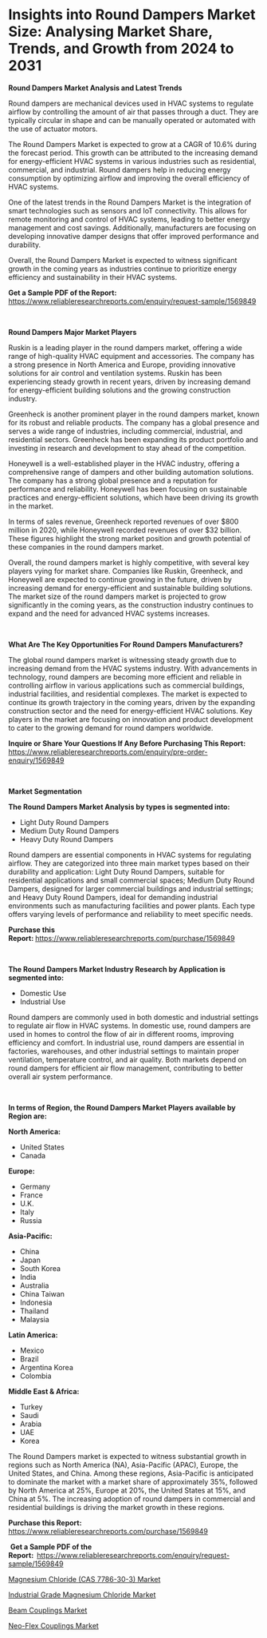 <p><h1>Insights into Round Dampers Market Size: Analysing Market Share, Trends, and Growth from 2024 to 2031</h1></p><p><strong>Round Dampers Market Analysis and Latest Trends</strong></p>
<p><p>Round dampers are mechanical devices used in HVAC systems to regulate airflow by controlling the amount of air that passes through a duct. They are typically circular in shape and can be manually operated or automated with the use of actuator motors.</p><p>The Round Dampers Market is expected to grow at a CAGR of 10.6% during the forecast period. This growth can be attributed to the increasing demand for energy-efficient HVAC systems in various industries such as residential, commercial, and industrial. Round dampers help in reducing energy consumption by optimizing airflow and improving the overall efficiency of HVAC systems.</p><p>One of the latest trends in the Round Dampers Market is the integration of smart technologies such as sensors and IoT connectivity. This allows for remote monitoring and control of HVAC systems, leading to better energy management and cost savings. Additionally, manufacturers are focusing on developing innovative damper designs that offer improved performance and durability.</p><p>Overall, the Round Dampers Market is expected to witness significant growth in the coming years as industries continue to prioritize energy efficiency and sustainability in their HVAC systems.</p></p>
<p><strong>Get a Sample PDF of the Report:&nbsp;</strong> <a href="https://www.reliableresearchreports.com/enquiry/request-sample/1569849">https://www.reliableresearchreports.com/enquiry/request-sample/1569849</a></p>
<p>&nbsp;</p>
<p><strong>Round Dampers Major Market Players</strong></p>
<p><p>Ruskin is a leading player in the round dampers market, offering a wide range of high-quality HVAC equipment and accessories. The company has a strong presence in North America and Europe, providing innovative solutions for air control and ventilation systems. Ruskin has been experiencing steady growth in recent years, driven by increasing demand for energy-efficient building solutions and the growing construction industry.</p><p>Greenheck is another prominent player in the round dampers market, known for its robust and reliable products. The company has a global presence and serves a wide range of industries, including commercial, industrial, and residential sectors. Greenheck has been expanding its product portfolio and investing in research and development to stay ahead of the competition.</p><p>Honeywell is a well-established player in the HVAC industry, offering a comprehensive range of dampers and other building automation solutions. The company has a strong global presence and a reputation for performance and reliability. Honeywell has been focusing on sustainable practices and energy-efficient solutions, which have been driving its growth in the market.</p><p>In terms of sales revenue, Greenheck reported revenues of over $800 million in 2020, while Honeywell recorded revenues of over $32 billion. These figures highlight the strong market position and growth potential of these companies in the round dampers market.</p><p>Overall, the round dampers market is highly competitive, with several key players vying for market share. Companies like Ruskin, Greenheck, and Honeywell are expected to continue growing in the future, driven by increasing demand for energy-efficient and sustainable building solutions. The market size of the round dampers market is projected to grow significantly in the coming years, as the construction industry continues to expand and the need for advanced HVAC systems increases.</p></p>
<p>&nbsp;</p>
<p><strong>What Are The Key Opportunities For Round Dampers Manufacturers?</strong></p>
<p><p>The global round dampers market is witnessing steady growth due to increasing demand from the HVAC systems industry. With advancements in technology, round dampers are becoming more efficient and reliable in controlling airflow in various applications such as commercial buildings, industrial facilities, and residential complexes. The market is expected to continue its growth trajectory in the coming years, driven by the expanding construction sector and the need for energy-efficient HVAC solutions. Key players in the market are focusing on innovation and product development to cater to the growing demand for round dampers worldwide.</p></p>
<p><strong>Inquire or Share Your Questions If Any Before Purchasing This Report:</strong> <a href="https://www.reliableresearchreports.com/enquiry/pre-order-enquiry/1569849">https://www.reliableresearchreports.com/enquiry/pre-order-enquiry/1569849</a></p>
<p>&nbsp;</p>
<p><strong>Market Segmentation</strong></p>
<p><strong>The Round Dampers Market Analysis by types is segmented into:</strong></p>
<p><ul><li>Light Duty Round Dampers</li><li>Medium Duty Round Dampers</li><li>Heavy Duty Round Dampers</li></ul></p>
<p><p>Round dampers are essential components in HVAC systems for regulating airflow. They are categorized into three main market types based on their durability and application: Light Duty Round Dampers, suitable for residential applications and small commercial spaces; Medium Duty Round Dampers, designed for larger commercial buildings and industrial settings; and Heavy Duty Round Dampers, ideal for demanding industrial environments such as manufacturing facilities and power plants. Each type offers varying levels of performance and reliability to meet specific needs.</p></p>
<p><strong>Purchase this Report:&nbsp;</strong><a href="https://www.reliableresearchreports.com/purchase/1569849">https://www.reliableresearchreports.com/purchase/1569849</a></p>
<p>&nbsp;</p>
<p><strong>The Round Dampers Market Industry Research by Application is segmented into:</strong></p>
<p><ul><li>Domestic Use</li><li>Industrial Use</li></ul></p>
<p><p>Round dampers are commonly used in both domestic and industrial settings to regulate air flow in HVAC systems. In domestic use, round dampers are used in homes to control the flow of air in different rooms, improving efficiency and comfort. In industrial use, round dampers are essential in factories, warehouses, and other industrial settings to maintain proper ventilation, temperature control, and air quality. Both markets depend on round dampers for efficient air flow management, contributing to better overall air system performance.</p></p>
<p>&nbsp;</p>
<p><strong>In terms of Region, the Round Dampers Market Players available by Region are:</strong></p>
<p>
    <p> <strong> North America: </strong>
        <ul>
            <li>United States</li>
            <li>Canada</li>
        </ul>
        </p> 
    <p> <strong> Europe: </strong>
        <ul>
            <li>Germany</li>
            <li>France</li>
            <li>U.K.</li>
            <li>Italy</li>
            <li>Russia</li>
        </ul>
        </p> 
    <p> <strong> Asia-Pacific: </strong>
        <ul>
            <li>China</li>
            <li>Japan</li>
            <li>South Korea</li>
            <li>India</li>
            <li>Australia</li>
            <li>China Taiwan</li>
            <li>Indonesia</li>
            <li>Thailand</li>
            <li>Malaysia</li>
        </ul>
        </p> 
    <p> <strong> Latin America: </strong>
        <ul>
            <li>Mexico</li>
            <li>Brazil</li>
            <li>Argentina Korea</li>
            <li>Colombia</li>
        </ul>
        </p> 
    <p> <strong> Middle East & Africa: </strong>
        <ul>
            <li>Turkey</li>
            <li>Saudi</li>
            <li>Arabia</li>
            <li>UAE</li>
            <li>Korea</li>
        </ul>
    </p>
    </p>
<p><p>The Round Dampers market is expected to witness substantial growth in regions such as North America (NA), Asia-Pacific (APAC), Europe, the United States, and China. Among these regions, Asia-Pacific is anticipated to dominate the market with a market share of approximately 35%, followed by North America at 25%, Europe at 20%, the United States at 15%, and China at 5%. The increasing adoption of round dampers in commercial and residential buildings is driving the market growth in these regions.</p></p>
<p><strong>Purchase this Report: </strong><a href="https://www.reliableresearchreports.com/purchase/1569849">https://www.reliableresearchreports.com/purchase/1569849</a></p>
<p>&nbsp;<strong>Get a Sample PDF of the Report:&nbsp;&nbsp;</strong><a href="https://www.reliableresearchreports.com/enquiry/request-sample/1569849">https://www.reliableresearchreports.com/enquiry/request-sample/1569849</a></p>
<p><strong></strong></p>
<p><p><a href="https://issuu.com/reportprime-2/docs/magnesium-chloride-cas-7786-30-3-market-size-2030.">Magnesium Chloride (CAS 7786-30-3) Market</a></p><p><a href="https://issuu.com/reportprime-2/docs/industrial-grade-magnesium-chloride-market-size-20">Industrial Grade Magnesium Chloride Market</a></p><p><a href="https://github.com/jerrycopelandthomaswsqd8q/Market-Research-Report-List-1/blob/main/beam-couplings-market.md">Beam Couplings Market</a></p><p><a href="https://github.com/brenzgnarento/Market-Research-Report-List-1/blob/main/neo-flex-couplings-market.md">Neo-Flex Couplings Market</a></p></p>